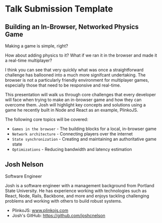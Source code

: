 # Talk Submission Template

## Building an In-Browser, Networked Physics Game

Making a game is simple, right? 

How about adding physics to it? What if we ran it in the browser and made it a real-time multiplayer? 

I think you can see that very quickly what was once a straightforward challenge has ballooned into a much more signifcant undertaking. The browser is not a particularly friendly environment for multiplayer games, especially those that need to be responsive and real-time.

This presentation will walk us through core challenges that every developer will face when trying to make an in-browser game and how they can overcome them. Josh will highlight key concepts and solutions using a game he recently built in Node and React as an example, PlinkoJS. 

The following core topics will be covered: 

* `Games in the browser` - The building blocks for a local, in-browser game
* `Network architecture` - Connecting players over the internet
* `State synchronization` - Creating and maintaining an authoritative game state
* `Optimizations` - Reducing bandwidth and latency estimation

## Josh Nelson

Software Engineer

Josh is a software engineer with a management background from Portland State University. He has experience working with technologies such as React, Node, Rails, Backbone, and more and enjoys tackling challenging problems and working with others to build robust systems.

- PlinkoJS: www.plinkojs.com
- Josh's GitHub:  https://github.com/joshcnelson
